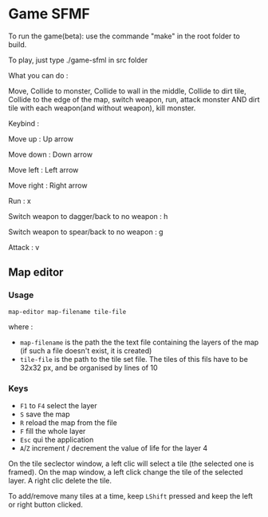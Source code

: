 # Game SFMF

To run the game(beta): use the commande "make" in the root folder to build. 

To play, just type ./game-sfml in src folder


What you can do :


Move, Collide to monster, Collide to wall in the middle, Collide to dirt tile, Collide to the edge of the map, switch weapon, run, attack monster AND dirt tile with each weapon(and without weapon), kill monster. 


Keybind :


Move up : Up arrow 

Move down : Down arrow

Move left : Left arrow

Move right : Right arrow

Run : x

Switch weapon to dagger/back to no weapon : h

Switch weapon to spear/back to no weapon : g

Attack : v 




## Map editor

### Usage

```map-editor map-filename tile-file```

where :
- `map-filename` is the path the the text file containing the layers of the map (if such a file doesn't exist, it is created)
- `tile-file` is the path to the tile set file. The tiles of this fils have to be 32x32 px, and be organised by lines of 10


### Keys

- `F1` to `F4` select the layer
- `S` save the map
- `R` reload the map from the file
- `F` fill the whole layer
- `Esc` qui the application
- `A`/`Z` increment / decrement the value of life for the layer 4


On the tile seclector window, a left clic will select a tile (the selected one is framed).
On the map window, a left click change the tile of the selected layer. A right clic delete the tile.

To add/remove many tiles at a time, keep `LShift` pressed and keep the left or right button clicked.
